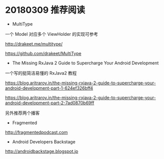# 20180309 推荐阅读

* MultiType

一个 Model 对应多个 ViewHolder 的实现可参考

http://drakeet.me/multitype/

https://github.com/drakeet/MultiType

* The Missing RxJava 2 Guide to Supercharge Your Android Development

一个写的挺简洁易懂的 RxJava2 教程

https://blog.aritraroy.in/the-missing-rxjava-2-guide-to-supercharge-your-android-development-part-1-624ef326bff4

https://blog.aritraroy.in/the-missing-rxjava-2-guide-to-supercharge-your-android-development-part-2-7ad0870b69ff

另外推荐两个播客

* Fragmented

http://fragmentedpodcast.com

* Android Developers Backstage

http://androidbackstage.blogspot.jp